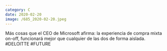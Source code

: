 ```yaml
--- 
category: C 
date: 2020-02-20 
image: /685_2020-02-20.jpeg 
--- 
```


Más cosas que el CEO de Microsoft afirma: la experiencia de compra mixta on-off, funcionará mejor que cualquier de las dos de forma aislada. #DELOITTE #FUTURE